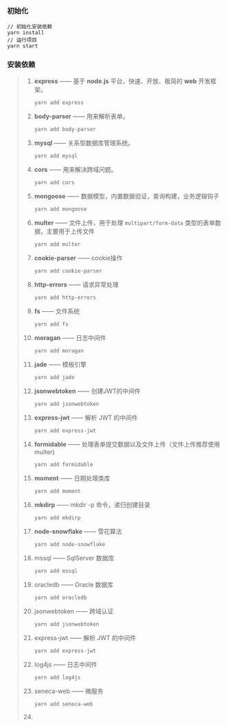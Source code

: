 ### 初始化

```
// 初始化安装依赖
yarn install
// 运行项目
yarn start
```



### 安装依赖

> 1. **express** —— 基于 **node.js** 平台，快速、开放、极简的 **web** 开发框架。
>
>    ```
>    yarn add express
>    ```
>
> 2. **body-parser** —— 用来解析表单。
>
>    ```
>    yarn add body-parser
>    ```
>
> 3. **mysql** —— 关系型数据库管理系统。
>
>    ```
>    yarn add mysql
>    ```
>
> 4. **cors** —— 用来解决跨域问题。
>
>    ```
>    yarn add cors
>    ```
>
> 5. **mongoose** —— 数据模型，内置数据验证，查询构建，业务逻辑钩子
>
>    ```
>    yarn add mongoose
>    ```
>
> 6. **multer** —— 文件上传，用于处理 `multipart/form-data` 类型的表单数据，主要用于上传文件
>
>    ```
>    yarn add multer
>    ```
>
> 7. **cookie-parser** —— cookie操作
>
>    ```
>    yarn add cookie-parser
>    ```
>
> 8. **http-errors** —— 请求异常处理
>
>    ```
>    yarn add http-errors
>    ```
>
> 9. **fs** —— 文件系统
>
>    ```
>    yarn add fs
>    ```
>
> 10. **moragan** —— 日志中间件
>
>     ```
>     yarn add moragan
>     ```
>
> 11. **jade** —— 模板引擎
>
>     ```
>     yarn add jade
>     ```
>
> 12. **jsonwebtoken** —— 创建JWT的中间件
>
>     ```
>     yarn add jsonwebtoken
>     ```
>
> 13. **express-jwt** ——  解析 JWT 的中间件
>
>     ```
>     yarn add express-jwt
>     ```
>
> 14. **formidable** ——  处理表单提交数据以及文件上传（文件上传推荐使用multer)
>
>     ```
>     yarn add formidable 
>     ```
>
> 15. **moment** ——  日期处理类库
>
>     ```
>     yarn add moment
>     ```
>
> 16. **mkdirp** ——  mkdir -p 命令，递归创建目录
>
>     ```
>     yarn add mkdirp
>     ```
>
> 17. **node-snowflake**  ——  雪花算法
>
>     ```
>     yarn add node-snowflake
>     ```
>
> 18. mssql ——  SqlServer 数据库
>
>     ```
>     yarn add mssql
>     ```
>
> 19. oracledb ——  Oracle 数据库
>
>     ```
>     yarn add oracledb
>     ```
>
> 20. jsonwebtoken  ——  跨域认证
>
>     ```
>     yarn add jsonwebtoken
>     ```
>
> 21. express-jwt   ——  解析 JWT 的中间件
>
>     ```
>     yarn add express-jwt
>     ```
>
> 22. log4js   ——  日志中间件
>
>     ```
>     yarn add log4js
>     ```
>
> 23. seneca-web  ——  微服务
>
>     ```
>     yarn add seneca-web
>     ```
>
> 24. 

